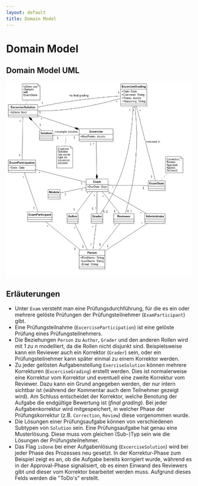 ```yaml
---
layout: default
title: Domain Model
---
```


# Domain Model

## Domain Model UML
![](resources/domainmodel.png)

## Erläuterungen
- Unter `Exam` versteht man eine Prüfungsdurchführung, für die es ein oder mehrere gelöste Prüfungen der Prüfungsteilnehmer (`ExamParticipant`) gibt.
- Eine Prüfungsteilnahme (`ExcerciseParticipation`) ist eine gelöste Prüfung eines Prüfungsteilnehmers.
- Die Beziehungen `Person` zu `Author`, `Grader` und den anderen Rollen wird mit *1 zu n* modelliert, da die Rollen nicht disjunkt sind. Beispielsweise kann ein Reviewer auch ein Korrektor (`Grader`) sein, oder ein Prüfungsteilnehmer kann später einmal zu einem Korrektor werden.
- Zu jeder gelösten Aufgabenstellung `ExerciseSolution` können mehrere Korrekturen (`ExcerciseGrading`) erstellt werden. Dies ist normalerweise eine Korrektur vom Korrektor und eventuell eine zweite Korrektur vom Reviewer. Dazu kann ein Grund angegeben werden, der nur intern sichtbar ist (während der Kommentar auch dem Teilnehmer gezeigt wird). Am Schluss entscheidet der Korrektor, welche Benotung der Aufgabe die endgültige Bewertung ist (*final grading*). Bei jeder Aufgabenkorrektur wird mitgespeichert, in welcher Phase der Prüfungskorrektur (z.B. `Correction`, `Review`) diese vorgenommen wurde.
- Die Lösungen einer Prüfungsaufgabe können von verschiedenen Subtypen von `Solution` sein. Eine Prüfungsaufgabe hat genau eine Musterlösung. Diese muss vom gleichen (Sub-)Typ sein wie die Lösungen der Prüfungsteilnehmer.
- Das Flag `isDone` bei einer Aufgabenlösung (`ExcerciseSolution`) wird bei jeder Phase des Prozesses neu gesetzt. In der Korrektur-Phase zum Beispiel zeigt es an, ob die Aufgabe bereits korrigiert wurde, während es in der Approval-Phase signalisiert, ob es einen Einwand des Reviewers gibt und dieser vom Korrektor bearbeitet werden muss. Aufgrund dieses Felds werden die "ToDo's" erstellt.
